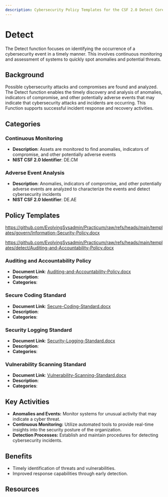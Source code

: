 ```yaml
---
description: Cybersecurity Policy Templates for the CSF 2.0 Detect Core Function
---
```


# Detect

The Detect function focuses on identifying the occurrence of a cybersecurity event in a timely manner. This involves continuous monitoring and assessment of systems to quickly spot anomalies and potential threats.

## Background

Possible cybersecurity attacks and compromises are found and analyzed. The Detect function enables the timely discovery and analysis of anomalies, indicators of compromise, and other potentially adverse events that may indicate that cybersecurity attacks and incidents are occurring. This Function supports successful incident response and recovery activities.

## Categories

### Continuous Monitoring

* **Description**: Assets are monitored to find anomalies, indicators of compromise, and other potentially adverse events
* **NIST CSF 2.0 Identifier**: DE.CM

### Adverse Event Analysis

* **Description**: Anomalies, indicators of compromise, and other potentially adverse events are analyzed to characterize the events and detect cybersecurity incidents
* **NIST CSF 2.0 Identifier**: DE.AE

## Policy Templates

https://github.com/EvolvingSysadmin/Practicum/raw/refs/heads/main/templates/govern/Information-Security-Policy.docx

https://github.com/EvolvingSysadmin/Practicum/raw/refs/heads/main/templates/detect/Auditing-and-Accountability-Policy.docx

### Auditing and Accountability Policy

* **Document Link**: [Auditing-and-Accountability-Policy.docx](https://github.com/EvolvingSysadmin/Practicum/raw/refs/heads/main/templates/detect/Auditing-and-Accountability-Policy.docx)
* **Description**:
* **Categories**:
### Secure Coding Standard

* **Document Link**: [Secure-Coding-Standard.docx](https://github.com/EvolvingSysadmin/Practicum/raw/refs/heads/templates/detect/Secure-Coding-Standard.docx)
* **Description**:
* **Categories**:

### Security Logging Standard

* **Document Link**: [Security-Logging-Standard.docx](https://github.com/EvolvingSysadmin/Practicum/raw/refs/heads/templates/detect/Security-Logging-Standard.docx)
* **Description**:
* **Categories**:

### Vulnerability Scanning Standard

* **Document Link**: [Vulnerability-Scanning-Standard.docx](https://github.com/EvolvingSysadmin/Practicum/raw/refs/heads/templates/templates/detect//Vulnerability-Scanning-Standard.docx)
* **Description**:
* **Categories**:

## Key Activities

* **Anomalies and Events:** Monitor systems for unusual activity that may indicate a cyber threat.
* **Continuous Monitoring:** Utilize automated tools to provide real-time insights into the security posture of the organization.
* **Detection Processes:** Establish and maintain procedures for detecting cybersecurity incidents.

## Benefits

* Timely identification of threats and vulnerabilities.
* Improved response capabilities through early detection.

## Resources
